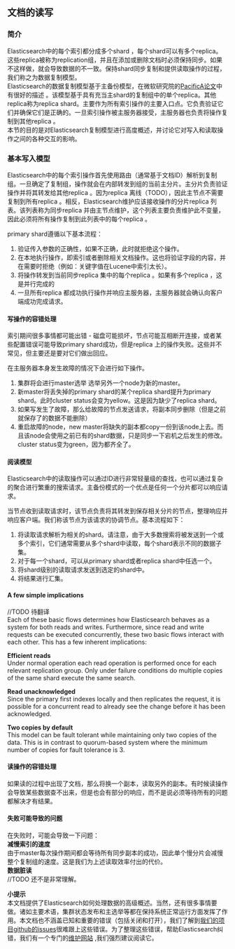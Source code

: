 ## 文档的读写
### 简介
Elasticsearch中的每个索引都分成多个shard ，每个shard可以有多个replica。这些replica被称为replication组，并且在添加或删除文档时必须保持同步。如果不这样做，就会导致数据的不一致。保持shard同步复制和提供读取操作的过程，我们称之为数据复制模型。  
Elasticsearch的数据复制模型基于主备份模型，在微软研究院的[PacificA论文](https://www.microsoft.com/en-us/research/publication/pacifica-replication-in-log-based-distributed-storage-systems/)中有很好的描述 。该模型基于具有充当主shard的复制组中的单个replica。其他replica称为replica shard。主要作为所有索引操作的主要入口点。它负责验证它们并确保它们是正确的。一旦索引操作被主服务器接受，主服务器也负责将操作复制到其他replica 。    
本节的目的是对Elasticsearch复制模型进行高度概述，并讨论它对写入和读取操作之间的各种交互的影响。  

### 基本写入模型  
Elasticsearch中的每个索引操作首先使用路由（通常基于文档ID）解析到复制组。一旦确定了复制组，操作就会在内部转发到组的当前主分片。主分片负责验证操作并将其转发给其他replica 。因为replica 离线（TODO），因此主节点不需要复制到所有replica 。相反，Elasticsearch维护应该接收操作的分片replica 列表。该列表称为同步replica 并由主节点维护，这个列表主要负责维护此不变量，因此必须将所有操作复制到此列表中的每个replica 。  

primary shard遵循以下基本流程：  
1. 验证传入参数的正确性，如果不正确，此时就拒绝这个操作。  
2. 在本地执行操作，即索引或者删除相关文档操作。这也将验证字段的内容，并在需要时拒绝（例如：关键字值在Lucene中索引太长）。  
3. 将操作转发到当前同步replica 集中的每个replica 。如果有多个replica ，这是并行完成的  
4. 一旦所有replica 都成功执行操作并响应主服务器，主服务器就会确认向客户端成功完成请求。

#### 写操作的容错处理  
索引期间很多事情都可能出错 - 磁盘可能损坏，节点可能互相断开连接，或者某些配置错误可能导致primary shard成功，但是replica 上的操作失败。这些并不常见，但主要还是要对它们做出回应。  

在主服务器本身发生故障的情况下会进行如下操作。  
1. 集群将会进行master选举 选举另外一个node为新的master。  
2. 新master将丢失掉的primary shard的某个replica shard提升为primary shard。此时cluster status会变为yellow。这是因为缺少了replica shard。  
3. 如果写发生了故障，那么给故障的节点发送请求，将副本同步删除（但是之前就保存了的数据不能删除）
4. 重启故障的node，new master将缺失的副本都copy一份到该node上去。而且该node会使用之前已有的shard数据，只是同步一下宕机之后发生的修改。  
cluster status变为green，因为都齐全了。  


#### 阅读模型   
Elasticsearch中的读取操作可以通过ID进行非常轻量级的查找，也可以通过复杂的聚合进行繁重的搜索请求。主备份模式的一个优点是任何一个分片都可以响应请求。  

当节点收到读取请求时，该节点负责将其转发到保存相关分片的节点，整理响应并响应客户端。我们称该节点为该请求的协调节点。基本流程如下：
1. 将读取请求解析为相关的shard。请注意，由于大多数搜索将被发送到一个或多个索引，它们通常需要从多个shard中读取，每个shard表示不同的数据子集。  
2. 对于每一个shard，可以从primary shard或者replica shard中任选一个。
3. 将shard级别的读取请求发送到选定的shard中。  
4. 将结果进行汇集。  

#### A few simple implications  
//TODO 待翻译    
Each of these basic flows determines how Elasticsearch behaves as a system for both reads and writes. Furthermore, since read and write requests can be executed concurrently, these two basic flows interact with each other. This has a few inherent implications:

**Efficient reads**  
Under normal operation each read operation is performed once for each relevant replication group. Only under failure conditions do multiple copies of the same shard execute the same search.  

**Read unacknowledged**  
Since the primary first indexes locally and then replicates the request, it is possible for a concurrent read to already see the change before it has been acknowledged.  

**Two copies by default**  
This model can be fault tolerant while maintaining only two copies of the data. This is in contrast to quorum-based system where the minimum number of copies for fault tolerance is 3.

#### 读操作的容错处理
如果读的过程中出现了文档，那么将换一个副本，读取另外的副本。有时候读操作会导致某些数据查不出来，但是也会有部分的响应，而不是说必须等待所有的问题都解决才有结果。  

#### 失败可能导致的问题  
在失败时，可能会导致一下问题：  
**减慢索引的速度**  
由于master每次操作期间都会等待所有同步副本的成功，因此单个慢分片会减慢整个复制组的速度。这是我们为上述读取效率付出的代价。  
**数据脏读**  
//TODO 还不是非常理解。  

**小提示**  
本文档提供了Elasticsearch如何处理数据的高级概述。当然，还有很多事情要做。诸如主要术语，集群状态发布和主选举等都在保持系统正常运行方面发挥了作用。本文档也不涵盖已知和重要的错误（包括关闭和打开），我们了解到[我们的项目github的issues](https://github.com/elastic/elasticsearch/issues?q=label%3Aresiliency)很难跟上这些错误。为了整理这些错误，帮助Elasticsearch纠错，我们有一个专门的[维护网站](https://www.elastic.co/guide/en/elasticsearch/resiliency/current/index.html) ,我们强烈建议阅读它。  


